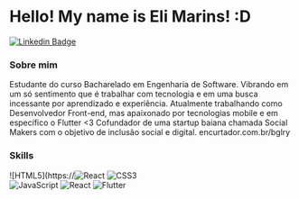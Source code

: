 # Hello! My name is Eli Marins! :D

[![Linkedin Badge](https://img.shields.io/badge/-LinkedIn-blue?style=flat-square&logo=Linkedin&logoColor=white&link=https://www.linkedin.com/in/elimarins/)](https://www.linkedin.com/in/eli-marins-70563a160/)

### Sobre mim
Estudante do curso Bacharelado em Engenharia de Software. Vibrando em um só sentimento que é trabalhar com tecnologia e em uma busca incessante por aprendizado e experiência. Atualmente trabalhando como Desenvolvedor Front-end, mas apaixonado por tecnologias mobile e em específico o Flutter <3
Cofundador de uma startup baiana chamada Social Makers com o objetivo de inclusão social e digital. 
encurtador.com.br/bglry

### Skills

![HTML5](https://![React](img.shields.io/badge/-HTML5-E34F26?style=flat-square&logo=html5&logoColor=white)
![CSS3](https://img.shields.io/badge/-CSS3-549FDE?style=flat-square&logo=css3&logoColor=white)  
![JavaScript](https://img.shields.io/badge/-JavaScript-F7B93E?style=flat-square&logo=javascript&logoColor=fff)
![React](https://img.shields.io/badge/-React-1846EB?style=flat-square&logo=react&logoColor=fff)
![Flutter](https://img.shields.io/badge/-Flutter-3f74a3?style=flat-square&logo=Flutter&logoColor=63c9f8)

